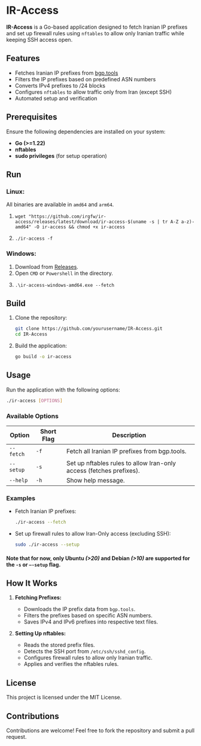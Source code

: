 # IR-Access

**IR-Access** is a Go-based application designed to fetch Iranian IP prefixes and set up firewall rules using `nftables` to allow only Iranian traffic while keeping SSH access open.

## Features

- Fetches Iranian IP prefixes from [bgp.tools](https://bgp.tools/table.jsonl)
- Filters the IP prefixes based on predefined ASN numbers
- Converts IPv4 prefixes to /24 blocks
- Configures `nftables` to allow traffic only from Iran (except SSH)
- Automated setup and verification

## Prerequisites

Ensure the following dependencies are installed on your system:

- **Go (>=1.22)**
- **nftables**
- **sudo privileges** (for setup operation)

## Run

### Linux:

All binaries are available in `amd64` and `arm64`.

1.
    ```
    wget "https://github.com/irgfw/ir-access/releases/latest/download/ir-access-$(uname -s | tr A-Z a-z)-amd64" -O ir-access && chmod +x ir-access
    ```
2. 
    ```
    ./ir-access -f
    ```
    
### Windows:

1. Download from [Releases](https://github.com/irgfw/ir-access/releases/latest).
2. Open `CMD` or `Powershell` in the directory.
3.
    ```
    .\ir-access-windows-amd64.exe --fetch
    ```

## Build

1. Clone the repository:

    ```sh
    git clone https://github.com/yourusername/IR-Access.git
    cd IR-Access
    ```

2. Build the application:

    ```sh
    go build -o ir-access
    ```

## Usage

Run the application with the following options:

```sh
./ir-access [OPTIONS]
```

### Available Options

| Option   | Short Flag | Description                                                           |
|----------|------------|-----------------------------------------------------------------------|
| `--fetch` | `-f`       | Fetch all Iranian IP prefixes from bgp.tools.                        |
| `--setup` | `-s`       | Set up nftables rules to allow Iran-only access (fetches prefixes).  |
| `--help`  | `-h`       | Show help message.                                                   |

### Examples

- Fetch Iranian IP prefixes:

  ```sh
  ./ir-access --fetch
  ```

- Set up firewall rules to allow Iran-Only access (excluding SSH):

  ```sh
  sudo ./ir-access --setup
  ```

#### Note that for now, only Ubuntu _(>20)_ and Debian _(>10)_ are supported for the `-s` or `—-setup` flag.

## How It Works

1. **Fetching Prefixes:**
    - Downloads the IP prefix data from `bgp.tools`.
    - Filters the prefixes based on specific ASN numbers.
    - Saves IPv4 and IPv6 prefixes into respective text files.

2. **Setting Up nftables:**
    - Reads the stored prefix files.
    - Detects the SSH port from `/etc/ssh/sshd_config`.
    - Configures firewall rules to allow only Iranian traffic.
    - Applies and verifies the nftables rules.

## License

This project is licensed under the MIT License.

## Contributions

Contributions are welcome! Feel free to fork the repository and submit a pull request.
